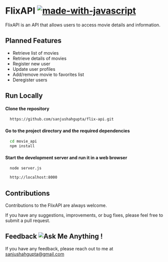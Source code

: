 # FlixAPI [![made-with-javascript](https://img.shields.io/badge/Made%20with-JavaScript-1f425f.svg)](https://www.javascript.com)
 FlixAPI is an API that allows users to access movie details and information.
 
## Planned Features
- Retrieve list of movies
- Retrieve details of movies
- Register new user
- Update user profiles
- Add/remove movie to favorites list
- Deregister users

## Run Locally
#### Clone the repository
```bash
  https://github.com/sanjushahgupta/flix-api.git
```
#### Go to the project directory and the required dependencies
```bash
  cd movie_api 
  npm install
 ```

#### Start the development server and run it in a web browser 
```bash
  node server.js
 ```
 ```bash
   http://localhost:8000
```

## Contributions
Contributions to the FlixAPI are always welcome. 
 
 If you have any suggestions, improvements, or bug fixes, please feel free to submit a pull request.


## Feedback ![Ask Me Anything !](https://img.shields.io/badge/Ask%20me-anything-1abc9c.svg)
If you have any feedback, please reach out to me at sanjushahgupta@gmail.com
